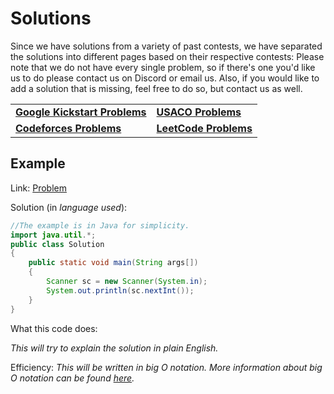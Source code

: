 # Solutions

Since we have solutions from a variety of past contests, we have separated the solutions into different pages based on their respective contests:
Please note that we do not have every single problem, so if there's one you'd like us to do please contact us on Discord or email us. Also, if
you would like to add a solution that is missing, feel free to do so, but contact us as well.

| | |
| --- | --- |
 | **[Google Kickstart Problems](/practice/problems/kickstart)**| **[USACO Problems](/practice/problems/usacoproblems)** |
 | **[Codeforces Problems](/practice/problems/codeforces)** | **[LeetCode Problems](/practice/problems/leetcode)** |


## Example

Link: [Problem](codeforces.com)

Solution (in *language used*):
```java
//The example is in Java for simplicity.
import java.util.*;
public class Solution
{
    public static void main(String args[])
    {
        Scanner sc = new Scanner(System.in);
        System.out.println(sc.nextInt());
    }
}
```
What this code does:

*This will try to explain the solution in plain English.*

Efficiency:
*This will be written in big O notation. More information about big O notation can be found [here](/resources/efficiency).*
